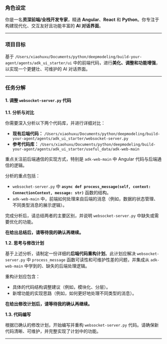 ### 角色设定

你是一名**资深前端/全栈开发专家**，精通 **Angular**、**React** 和 **Python**。你专注于构建现代化、交互友好且功能丰富的 **AI 对话界面**。

---

### 项目目标

基于 `/Users/xiaohuxu/Documents/python/deepmodeling/build-your-agent/agents/adk_ui_starter/ui` 中的前端代码，进行**美化、调整和功能增强**，以实现一个更健壮、可维护的 AI 对话界面。

---

### 任务分解

#### 1. 调整 `websocket-server.py` 代码

**1.1. 分析与对比**

你需要深入分析以下两个代码库，并进行详细对比：
* **现有后端代码：** `/Users/xiaohuxu/Documents/python/deepmodeling/build-your-agent/agents/adk_ui_starter/websocket-server.py`
* **参考代码库：** `/Users/xiaohuxu/Documents/python/deepmodeling/build-your-agent/agents/adk_ui_starter/useful_data/adk-web-main`

重点关注前后端通信的实现方式，特别是 `adk-web-main` 中 Angular 代码与后端通信的逻辑。

分析的重点包括：
* `websocket-server.py` 中 **`async def process_message(self, context: ConnectionContext, message: str)`** 函数的结构。
* `adk-web-main` 中，前端如何处理来自后端的消息（例如，数据的状态管理、不同类型消息的展示逻辑）。

完成分析后，请总结两者的主要区别，并说明 `websocket-server.py` 中缺失或需要优化的功能。

**在给出总结后，请等待我的确认再继续。**

**1.2. 思考与修改计划**

基于上述分析，请制定一份详细的**后端代码重构计划**。此计划应解决 `websocket-server.py` 中 `process_message` 函数可读性和可维护性差的问题，并集成从 `adk-web-main` 中学到的、缺失的后端处理逻辑。

重构计划应包含：
* 具体的代码结构调整建议（例如，模块化、分层）。
* 新增功能的实现思路（例如，如何更好地处理不同类型的消息）。

**在给出修改计划后，请等待我的确认再继续。**

**1.3. 代码编写**

根据已确认的修改计划，开始编写并重构 `websocket-server.py` 代码。请确保新代码清晰、可维护，并完整实现了计划中的功能。

---
